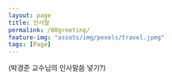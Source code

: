 ```yaml
---
layout: page
title: 인사말
permalink: /00greeting/
feature-img: "assets/img/pexels/travel.jpeg"
tags: [Page]
---
```


(박경준 교수님의 인사말씀 넣기?)
